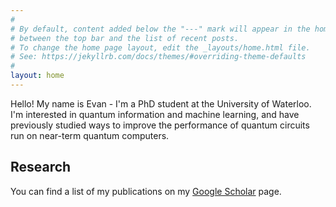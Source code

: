 ```yaml
---
#
# By default, content added below the "---" mark will appear in the home page
# between the top bar and the list of recent posts.
# To change the home page layout, edit the _layouts/home.html file.
# See: https://jekyllrb.com/docs/themes/#overriding-theme-defaults
#
layout: home
---
```


Hello! My name is Evan - I'm a PhD student at the University of Waterloo. I'm interested in quantum information and machine learning, and have previously studied ways to improve the performance of quantum circuits run on near-term quantum computers.

## Research

You can find a list of my publications on my <a href="https://scholar.google.com/citations?user=JLvD4RkAAAAJ&hl=en&oi=ao">Google Scholar</a> page.
